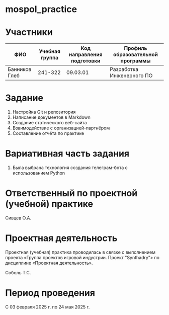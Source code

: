 # mospol_practice

# Участники
| ФИО | Учебная группа | Код направления подготовки | Профиль образовательной программы |
| ------------- | ------------- | ------------- | ------------- |
| Банников Глеб | 241-322 | 09.03.01 | Разработка Инженерного ПО |

# Задание
1. Настройка Git и репозитория
2. Написание документов в Markdown
3. Создание статического веб-сайта
4. Взаимодействие с организацией-партнёром
5. Составление отчёта по практике

# Вариативная часть задания
1. Была выбрана технология создания телеграм-бота с использованием Python

# Ответственный по проектной (учебной) практике
Сивцев О.А.

# Проектная деятельность
Проектная (учебная) практика проводилась в связке с выполнением проекта «Группа проектов игровой индустрии. Проект "Synthadry"» по дисциплине «Проектная деятельность».

Соболь Т.С.

# Период проведения
С 03 февраля 2025 г. по 24 мая 2025 г.
